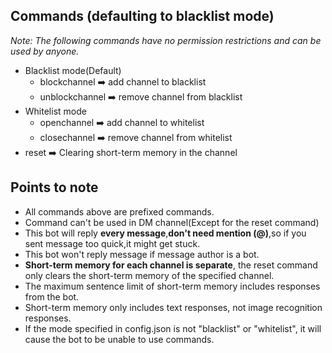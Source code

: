 ## Commands (defaulting to blacklist mode)

*Note: The following commands have no permission restrictions and can be used by anyone.*

- Blacklist mode(Default)
    - blockchannel ➡️ add channel to blacklist
    - unblockchannel ➡️ remove channel from blacklist
- Whitelist mode
    - openchannel ➡️ add channel to whitelist
    - closechannel ➡️ remove channel from whitelist
- reset ➡️ Clearing short-term memory in the channel

## Points to note
- All commands above are prefixed commands.
- Command can't be used in DM channel(Except for the reset command)
- This bot will reply **every message**,**don't need mention (@)**,so if you sent message too quick,it might get stuck.
- This bot won't reply message if message author is a bot.
- **Short-term memory for each channel is separate**, the reset command only clears the short-term memory of the specified channel.
- The maximum sentence limit of short-term memory includes responses from the bot.
- Short-term memory only includes text responses, not image recognition responses.
- If the mode specified in config.json is not "blacklist" or "whitelist", it will cause the bot to be unable to use commands.
